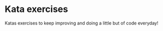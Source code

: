 <h1>Kata exercises</h1>

<p>Katas exercises to keep improving and doing a little but of code everyday!</p>

